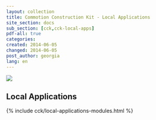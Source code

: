 ```yaml
---
layout: collection
title: Commotion Construction Kit - Local Applications
site_section: docs
sub_section: [cck,cck-local-apps]
pdf-all: true
categories: 
created: 2014-06-05
changed: 2014-06-05
post_author: georgia
lang: en
---
```


<p><img src="/files/CCK_LocalApps_overview.png"><p>
<section>
<h2>Local Applications</h2>
{% include cck/local-applications-modules.html %}
</section>

 
